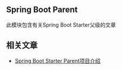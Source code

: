 ## Spring Boot Parent

此模块包含有关Spring Boot Starter父级的文章

## 相关文章

+ [Spring Boot Starter Parent项目介绍](http://tu-yucheng.github.io/springboot/2023/05/12/spring-boot-starter-parent.html)